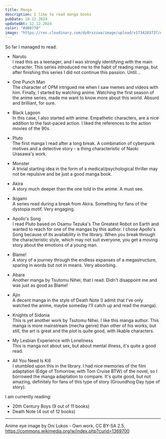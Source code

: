 ```yaml
---
title: Manga
description: I like to read manga books
pubDate: 10.12.2024
updatedAt: 12.12.2024
color: "#d08770"
image: "https://res.cloudinary.com/dy0rxzzwa/image/upload/v1734283737/Anime_eye_1_spw8j4.png"
---
```


So far I managed to read:

- Naruto\
  I read this as a teenager, and I was strongly identifying with the main character. This series introduced me to the habit of reading manga, but after finishing this series I did not continue this passion. Until...

- One Punch Man\
  The character of OPM intrigued me when I saw memes and videos with him. Finally, I started by watching anime. Watching the first season of the anime series, made me want to know more about this world. Absurd and brilliant, for sure.

- Black Lagoon\
  In this case, I also started with anime. Empathetic characters, are a nice addition to the fast-paced action. I liked the references to the action movies of the 90s.

- Pluto\
  The first manga I read after a long break. A combination of cyberpunk motives and a detective story - a thing characteristic of Naoki Urasawa's work.

- Monster\
  A trivial starting idea in the form of a medical/psychological thriller may not be repulsive and be just a good manga book.

- Akira\
  A story much deeper than the one told in the anime. A must see.

- Ikigami\
  A series read during a break from Akira. Something for fans of the dystopia motif. Very engaging.

- Apollo's Song\
  I read Pluto based on Osamu Tezuka's The Greatest Robot on Earth and wanted to reach for one of the mangas by this author. I chose Apollo's Song because of its availability in the library. When you break through the characteristic style, which may not suit everyone, you get a moving story about the emotions of a young man.

- Blame!\
  A story of a journey through the endless expanses of a megastructure, sparing in words but not in means. Very absorbing.

- Abara\
  Another manga by Tsutomu Nihei, that I read. Didn't disappoint me and was just as good as Blame!

- Ajin\
  A decent manga in the style of Death Note (I admit that I've only watched the anime, maybe someday I'll catch up and read the manga).

- Knights of Sidonia\
  This is yet another work by Tsutomu Nihei. I like this manga author. This manga is more mainstream (mecha genre) than other of his works, but still, the art is great and the plot is quite good, with likable characters.

- My Lesbian Experience with Loneliness\
  This is manga not about sex, but about mental illness, it's quite a good read.

- All You Need Is Kill\
  I stumbled upon this in the library. I had nice memories of the film adaptation (Edge of Tomorrow, with Tom Cruise BTW) of the novel, so I borrowed the manga adaptation to compare. It's quite good, but not amazing, definitely for fans of this type of story (Groundhog Day type of story).

I am currently reading:

- 20th Century Boys (9 out of 11 books)
- Death Note (4 out of 12 books)

---

Anime eye image by Oni Lukos - Own work, CC BY-SA 2.5, https://commons.wikimedia.org/w/index.php?curid=1369700

